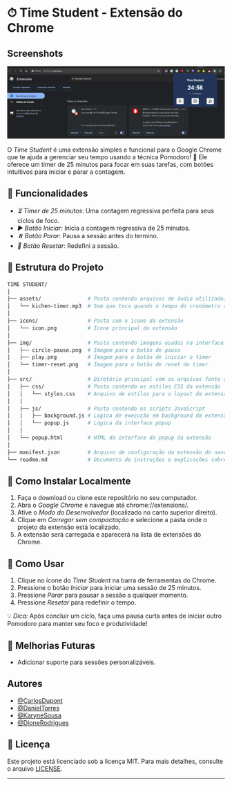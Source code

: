 # ⏱ Time Student - Extensão do Chrome

## Screenshots

![App Screenshot](https://github.com/DioneRodrigues/Time-Student/blob/main/img/timestudent.png)

O *Time Student* é uma extensão simples e funcional para o Google Chrome que te ajuda a gerenciar seu tempo usando a técnica Pomodoro! 🍅 Ele oferece um timer de 25 minutos para focar em suas tarefas, com botões intuitivos para iniciar e parar a contagem.

## 🌟 Funcionalidades

- *⏳ Timer de 25 minutos*: Uma contagem regressiva perfeita para seus ciclos de foco.
- *▶️ Botão Iniciar*: Inicia a contagem regressiva de 25 minutos.
- *⏸️ Botão Parar*: Pausa a sessão antes do termino.
- *🔄 Botão Resetar*: Redefini a sessão.

## 📂 Estrutura do Projeto

```bash
TIME STUDENT/
│
├── assets/               # Pasta contendo arquivos de áudio utilizados pela extensão
│   └── kichen-timer.mp3  # Som que toca quando o tempo do cronômetro acaba
│
├── icons/                # Pasta com o ícone da extensão
│   └── icon.png          # Ícone principal da extensão
│
├── img/                  # Pasta contendo imagens usadas na interface da extensão
│   ├── circle-pause.png  # Imagem para o botão de pausa
│   ├── play.png          # Imagem para o botão de iniciar o timer
│   └── timer-reset.png   # Imagem para o botão de reset do timer
│
├── src/                  # Diretório principal com os arquivos fonte da extensão
│   ├── css/              # Pasta contendo os estilos CSS da extensão
│   │   └── styles.css    # Arquivo de estilos para o layout da extensão
│   │
│   ├── js/               # Pasta contendo os scripts JavaScript
│   │   ├── background.js # Lógica de execução em background da extensão
│   │   └── popup.js      # Lógica da interface popup
│   │
│   └── popup.html        # HTML da interface do popup da extensão
│
├── manifest.json         # Arquivo de configuração da extensão do navegador
└── readme.md             # Documento de instruções e explicações sobre a extensão
```


## 🚀 Como Instalar Localmente

1. Faça o download ou clone este repositório no seu computador.
2. Abra o *Google Chrome* e navegue até chrome://extensions/.
3. Ative o *Modo do Desenvolvedor* (localizado no canto superior direito).
4. Clique em *Carregar sem compactação* e selecione a pasta onde o projeto da extensão está localizado.
5. A extensão será carregada e aparecerá na lista de extensões do Chrome.

## 🎯 Como Usar

1. Clique no ícone do *Time Student* na barra de ferramentas do Chrome.
2. Pressione o botão *Iniciar* para iniciar uma sessão de 25 minutos.
3. Pressione *Parar* para pausar a sessão a qualquer momento.
4. Pressione *Resetar* para redefinir o tempo.


💡 *Dica:* Após concluir um ciclo, faça uma pausa curta antes de iniciar outro Pomodoro para manter seu foco e produtividade!

## 🚧 Melhorias Futuras

- Adicionar suporte para sessões personalizáveis.


## Autores

- [@CarlosDupont](https://github.com/dupontcam)
- [@DanielTorres](https://github.com/DanielTrrs)
- [@KaryneSousa](https://github.com/sousakaryne)
- [@DioneRodrigues](https://github.com/DioneRodrigues)

## 📜 Licença

Este projeto está licenciado sob a licença MIT. Para mais detalhes, consulte o arquivo [LICENSE](LICENSE).

---
